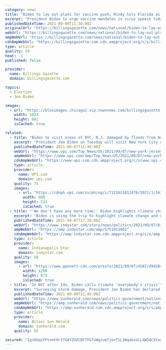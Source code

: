 ```yaml
---
category: news
title: "Biden to lay out plans for vaccine push; Mindy hits Florida as tropical storm; Jeter joins Hall of Fame"
excerpt: "President Biden to urge vaccine mandates in virus speech today; Mindy hits Florida, moves north; Derek Jeter, other greats inducted into Hall of Fame. Get caught up."
publishedDateTime: 2021-09-09T11:30:00Z
originalUrl: "https://billingsgazette.com/news/national/biden-to-lay-out-plans-for-vaccine-push-mindy-hits-florida-as-tropical-storm-jeter/article_85632095-e724-5c49-ae89-58df1a07dbab.html"
webUrl: "https://billingsgazette.com/news/national/biden-to-lay-out-plans-for-vaccine-push-mindy-hits-florida-as-tropical-storm-jeter/article_85632095-e724-5c49-ae89-58df1a07dbab.html"
ampWebUrl: "https://billingsgazette.com/news/national/biden-to-lay-out-plans-for-vaccine-push-mindy-hits-florida-as-tropical-storm-jeter/article_85632095-e724-5c49-ae89-58df1a07dbab.amp.html"
cdnAmpWebUrl: "https://billingsgazette-com.cdn.ampproject.org/c/s/billingsgazette.com/news/national/biden-to-lay-out-plans-for-vaccine-push-mindy-hits-florida-as-tropical-storm-jeter/article_85632095-e724-5c49-ae89-58df1a07dbab.amp.html"
type: article
quality: 59
heat: -1
published: false

provider:
  name: Billings Gazette
  domain: billingsgazette.com

topics:
  - Election
  - Joe Biden

images:
  - url: "https://bloximages.chicago2.vip.townnews.com/billingsgazette.com/content/tncms/assets/v3/editorial/d/c9/dc9a26a7-c192-532a-ab68-78b23b1eef4b/6139ea8923746.image.jpg?resize=1024%2C682"
    width: 1024
    height: 682
    isCached: true

related:
  - title: "Biden to visit areas of NYC, N.J. damaged by floods from Hurricane Ida"
    excerpt: "President Joe Biden on Tuesday will visit New York City and multiple locations in New Jersey that were heavily damaged by major flooding and rains that killed dozens of people last week."
    publishedDateTime: 2021-09-07T11:48:00Z
    webUrl: "https://www.upi.com/Top_News/US/2021/09/07/new-york-jersey-joe-biden-hurricane-ida/7121631012476/"
    ampWebUrl: "https://www.upi.com/amp/Top_News/US/2021/09/07/new-york-jersey-joe-biden-hurricane-ida/7121631012476/"
    cdnAmpWebUrl: "https://www-upi-com.cdn.ampproject.org/c/s/www.upi.com/amp/Top_News/US/2021/09/07/new-york-jersey-joe-biden-hurricane-ida/7121631012476/"
    type: article
    provider:
      name: UPI.com
      domain: upi.com
    quality: 75
    images:
      - url: "https://cdnph.upi.com/sv/ph/og/i/7121631012476/2021/1/16310151479197/v1.5/Biden-to-visit-areas-of-NYC-NJ-damaged-by-floods-from-Hurricane-Ida.jpg"
        width: 800
        height: 533
        isCached: true
  - title: "'We don't have any more time:' Biden highlights climate change as he tours Hurricane Ida damage in NY, NJ"
    excerpt: "Biden is using the trip to highlight climate change and underscore his infrastructure bill, which will help communities prepare for extreme weather."
    publishedDateTime: 2021-09-07T17:28:00Z
    webUrl: "https://www.indystar.com/story/news/politics/2021/09/07/biden-talk-climate-change-ny-nj-tour-hurricane-ida-damage/5751911001/"
    ampWebUrl: "https://amp.indystar.com/amp/5751911001"
    cdnAmpWebUrl: "https://amp-indystar-com.cdn.ampproject.org/c/s/amp.indystar.com/amp/5751911001"
    type: article
    provider:
      name: Indianapolis Star
      domain: indystar.com
    quality: 58
    images:
      - url: "https://www.gannett-cdn.com/presto/2021/09/07/USAT/d9420a68-f0d8-4cdf-b3cf-e9ea0e81c78a-GTY_1338886053.jpg?auto=webp&crop=6658,3746,x0,y414&format=pjpg&width=1200"
        width: 1200
        height: 675
        isCached: true
  - title: "In NYC after Ida, Biden calls climate ‘everybody’s crisis’"
    excerpt: "Surveying storm damage, President Joe Biden has declared climate change has reached “code red” and now has become “everybody’s crisis.”."
    publishedDateTime: 2021-09-08T11:45:00Z
    webUrl: "https://www.sunherald.com/news/politics-government/national-politics/article254044563.html"
    ampWebUrl: "https://amp.sunherald.com/news/politics-government/national-politics/article254044563.html"
    cdnAmpWebUrl: "https://amp-sunherald-com.cdn.ampproject.org/c/s/amp.sunherald.com/news/politics-government/national-politics/article254044563.html"
    type: article
    provider:
      name: Biloxi Sun Herald
      domain: sunherald.com
    quality: 55

secured: "Igs0UqzFPs+mtHrIfGAYZUZCBY7FG7vWgzum7jo+TiL1WqaGvUiLXW5dCXtogtj1U2HIoi6hx4+bMvQ5Aw8O7autT5Vehoc0vYkU61pQ0WlYUwmrtjOk2zeU/QeULWoryTBgZOOr1jn/llA1y0ymNi+CG26YujAyBzE76xew62qf5ygHAgMt6YqCrPPTmQLluyHhpJ1cw7syBTeXtvkxIheLOhyS/7mW/aHmHxlgb8z/oIRUXawDX7uWX8NIWqqIxCtFLgaAfqruED8+BwW20RZprrp+GcJwVPCp9kZ+jP23rwzSESPXTZJJtdAJyll1H5RPX/thVe9foGuj0telgTUB067gcW82EYljJzQ7GiY=;SYyqCg5ibJm/l5vHzO1dyQ=="
---
```


